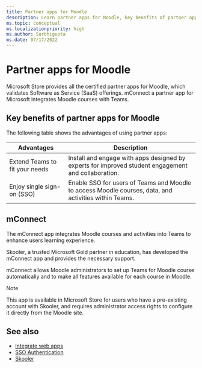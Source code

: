 ```yaml
---
title: Partner apps for Moodle
description: Learn partner apps for Moodle, key benefits of partner apps for Moodle, SaaS offerings and mConnect. Enable singe-sign-on SSO for users of Teams.
ms.topic: conceptual
ms.localizationpriority: high
ms.author: Surbhigupta
ms.date: 07/17/2022
---
```


# Partner apps for Moodle

Microsoft Store provides all the certified partner apps for Moodle, which validates Software as Service (SaaS) offerings. mConnect a partner app for Microsoft integrates Moodle courses with Teams.

## Key benefits of partner apps for Moodle

The following table shows the advantages of using partner apps:

|Advantages| Description|
|----------|------------|
|Extend Teams to fit your needs| Install and engage with apps designed by experts for improved student engagement and collaboration.|
|Enjoy single sign-on (SSO)| Enable SSO for users of Teams and Moodle to access Moodle courses, data, and activities within Teams.|

## mConnect

The mConnect app integrates Moodle courses and activities into Teams to enhance users learning experience.

Skooler, a trusted Microsoft Gold partner in education, has developed the mConnect app and provides the necessary support.

mConnect allows Moodle administrators to set up Teams for Moodle course automatically and to make all features available for each course in Moodle.

>[!NOTE]
>This app is available in Microsoft Store for users who have a pre-existing account with Skooler, and requires administrator access rights to configure it directly from the Moodle site.
  
<!-- Watch the following video to understand how to get started with mConnect and Teams: -->

<!-- > [!VIDEO unavailable] -->

## See also

* [Integrate web apps](../samples/integrate-web-apps-overview.md)
* [SSO Authentication](../concepts/authentication/authentication.md)
* [Skooler](https://skooler.com/mconnect/how-to/)
